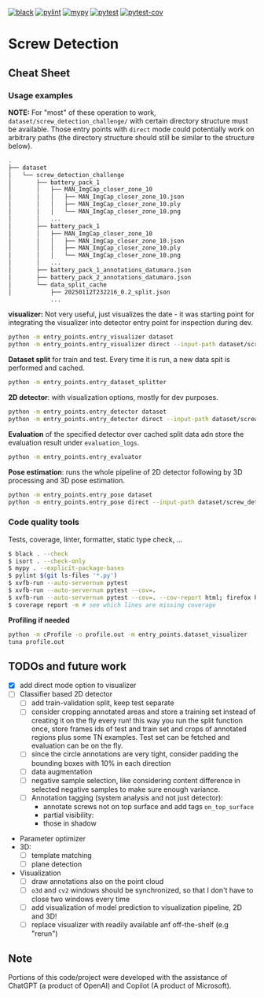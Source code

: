 [![black](https://github.com/saeedghsh/screw_detector/actions/workflows/formatting.yml/badge.svg?branch=master)](https://github.com/saeedghsh/screw_detector/actions/workflows/formatting.yml)
[![pylint](https://github.com/saeedghsh/screw_detector/actions/workflows/pylint.yml/badge.svg?branch=master)](https://github.com/saeedghsh/screw_detector/actions/workflows/pylint.yml)
[![mypy](https://github.com/saeedghsh/screw_detector/actions/workflows/type-check.yml/badge.svg?branch=master)](https://github.com/saeedghsh/screw_detector/actions/workflows/type-check.yml)
[![pytest](https://github.com/saeedghsh/screw_detector/actions/workflows/pytest.yml/badge.svg?branch=master)](https://github.com/saeedghsh/screw_detector/actions/workflows/pytest.yml)
[![pytest-cov](https://github.com/saeedghsh/screw_detector/actions/workflows/pytest-cov.yml/badge.svg?branch=master)](https://github.com/saeedghsh/screw_detector/actions/workflows/pytest-cov.yml)

# Screw Detection

## Cheat Sheet

### Usage examples

**NOTE:** For "most" of these operation to work,
`dataset/screw_detection_challenge/` with certain directory structure must be
available. Those entry points with `direct` mode could potentially work on
arbitrary paths (the directory structure should still be similar to the
structure below).

```bash
.
├── dataset
│   └── screw_detection_challenge
│       ├── battery_pack_1
│       │   ├── MAN_ImgCap_closer_zone_10
│       │   │   ├── MAN_ImgCap_closer_zone_10.json
│       │   │   ├── MAN_ImgCap_closer_zone_10.ply
│       │   │   └── MAN_ImgCap_closer_zone_10.png
│       │   ...
│       ├── battery_pack_1
│       │   ├── MAN_ImgCap_closer_zone_10
│       │   │   ├── MAN_ImgCap_closer_zone_10.json
│       │   │   ├── MAN_ImgCap_closer_zone_10.ply
│       │   │   └── MAN_ImgCap_closer_zone_10.png
│       │   ...
│       ├── battery_pack_1_annotations_datumaro.json
│       ├── battery_pack_2_annotations_datumaro.json
│       └── data_split_cache
│           ├── 20250112T232216_0.2_split.json
            ...
```

**visualizer:** Not very useful, just visualizes the date - it was starting point for integrating the visualizer into detector entry point for inspection during dev.
```bash
python -m entry_points.entry_visualizer dataset
python -m entry_points.entry_visualizer direct --input-path dataset/screw_detection_challenge/battery_pack_2
```

**Dataset split** for train and test. Every time it is run, a new data spit is performed and cached.
```bash
python -m entry_points.entry_dataset_splitter
```

**2D detector**: with visualization options, mostly for dev purposes.
```bash
python -m entry_points.entry_detector dataset
python -m entry_points.entry_detector direct --input-path dataset/screw_detection_challenge/battery_pack_2
```

**Evaluation** of the specified detector over cached split data adn store the evaluation result under `evaluation_logs`.
```bash
python -m entry_points.entry_evaluator
```

**Pose estimation**: runs the whole pipeline of 2D detector following by 3D processing and 3D pose estimation.
```bash
python -m entry_points.entry_pose dataset
python -m entry_points.entry_pose direct --input-path dataset/screw_detection_challenge/battery_pack_2
```

### Code quality tools

Tests, coverage, linter, formatter, static type check, ...
```bash
$ black . --check
$ isort . --check-only
$ mypy . --explicit-package-bases
$ pylint $(git ls-files '*.py')
$ xvfb-run --auto-servernum pytest
$ xvfb-run --auto-servernum pytest --cov=.
$ xvfb-run --auto-servernum pytest --cov=. --cov-report html; firefox htmlcov/index.html
$ coverage report -m # see which lines are missing coverage
```

**Profiling if needed**
```bash
python -m cProfile -o profile.out -m entry_points.dataset_visualizer
tuna profile.out
```

## TODOs and future work
* [x] add direct mode option to visualizer
* [ ] Classifier based 2D detector
  * [ ] add train-validation split, keep test separate
  * [ ] consider cropping annotated areas and store a training set instead of
    creating it on the fly every run! this way you run the split function once,
    store frames ids of test and train set and crops of annotated regions plus
    some TN examples. Test set can be fetched and evaluation can be on the fly.
  * [ ] since the circle annotations are very tight, consider padding the
    bounding boxes with 10% in each direction
  * [ ] data augmentation
  * [ ] negative sample selection, like considering content difference in
    selected negative samples to make sure enough variance.
  * [ ] Annotation tagging (system analysis and not just detector):
    * annotate screws not on top surface and add tags `on_top_surface`
    * partial visibility: 
    * those in shadow
* Parameter optimizer
* 3D:
  * [ ] template matching
  * [ ] plane detection
* Visualization
  * [ ] draw annotations also on the point cloud
  * [ ] `o3d` and `cv2` windows should be synchronized, so that I don't have to
    close two windows every time
  * [ ] add visualization of model prediction to visualization pipeline, 2D and
    3D!
  * [ ] replace visualizer with readily available anf off-the-shelf (e.g "rerun")

## Note
Portions of this code/project were developed with the assistance of ChatGPT (a product of OpenAI) and Copilot (A product of Microsoft).
